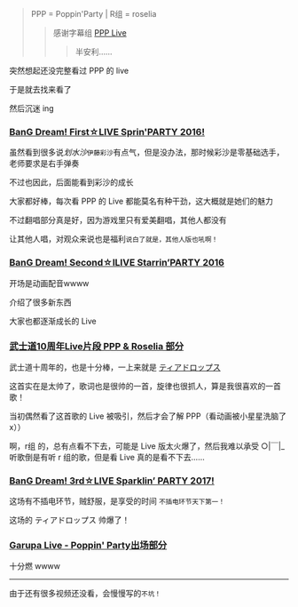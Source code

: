 > PPP = Poppin'Party | R组 = roselia
>> 感谢字幕组 [PPP Live](https://space.bilibili.com/99232216/#/channel/detail?cid=43664/)
>>> 半安利……

突然想起还没完整看过 PPP 的 live

于是就去找来看了

然后沉迷 ing

### [BanG Dream! First☆LIVE Sprin'PARTY 2016!](https://www.bilibili.com/video/av9465513/ "Poppin'Party 1st Live")

虽然看到很多说*划水沙*`伊藤彩沙`有点气，但是没办法，那时候彩沙是零基础选手，老师要求是右手弹奏

不过也因此，后面能看到彩沙的成长

大家都好棒，每次看 PPP 的 Live 都能莫名有种干劲，这大概就是她们的魅力

不过翻唱部分真是好，因为游戏里只有爱美翻唱，其他人都没有

让其他人唱，对观众来说也是福利`说白了就是，其他人版也吼啊！`

### [BanG Dream! Second☆lLIVE Starrin’PARTY 2016](https://www.bilibili.com/video/av10464533/ "动画ost收录 BanG Dream 2nd Live")

开场是动画配音wwww

介绍了很多新东西

大家也都逐渐成长的 Live

### [武士道10周年Live片段 PPP & Roselia 部分](https://www.bilibili.com/video/av10846606/)

武士道十周年的，也是十分棒，一上来就是 [ティアドロップス](https://music.163.com/song?id=445450088&userid=322190445/)

这首实在是太帅了，歌词也是很帅的一首，旋律也很抓人，算是我很喜欢的一首歌！

当初偶然看了这首歌的 Live 被吸引，然后才会了解 PPP（看动画被小星星洗脑了x））

啊，r组 的，总有点看不下去，可能是 Live 版太火爆了，然后我难以承受 ○|￣|_ 听歌倒是有听 r 组的歌，但是看 Live 真的是看不下去……

### [BanG Dream! 3rd☆LIVE Sparklin’ PARTY 2017!](https://www.bilibili.com/video/av15021641/)

这场有不插电环节，贼舒服，是享受的时间 `不插电环节天下第一！`

这场的 ティアドロップス 帅爆了！

### [Garupa Live - Poppin' Party出场部分](https://www.bilibili.com/video/av26955736/)

十分燃 wwww

-----

由于还有很多视频还没看，会慢慢写的`不坑！`
